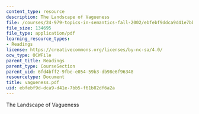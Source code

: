 ```yaml
---
content_type: resource
description: The Landscape of Vagueness
file: /courses/24-979-topics-in-semantics-fall-2002/ebfebf9ddca9d41e7bb5f61b82df6a2a_vagueness.pdf
file_size: 134695
file_type: application/pdf
learning_resource_types:
- Readings
license: https://creativecommons.org/licenses/by-nc-sa/4.0/
ocw_type: OCWFile
parent_title: Readings
parent_type: CourseSection
parent_uid: 6fd4bff2-9fbe-e054-59b3-db98e6f96348
resourcetype: Document
title: vagueness.pdf
uid: ebfebf9d-dca9-d41e-7bb5-f61b82df6a2a
---
```

The Landscape of Vagueness